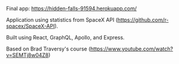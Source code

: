Final app: https://hidden-falls-91594.herokuapp.com/

Application using statistics from SpaceX API (https://github.com/r-spacex/SpaceX-API). 

Built using React, GraphQL, Apollo, and Express.

Based on Brad Traversy's course (https://www.youtube.com/watch?v=SEMTj8w04Z8)
